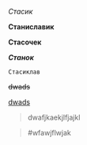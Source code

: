 *Стасик*

**Станиславик**

__Стасочек__

***Станок***

``Стасиклав``

<strike>dwads</strike>

<ins>dwads</ins>

>dwafjkaekjlfjajkl

>#wfawjflwjak
